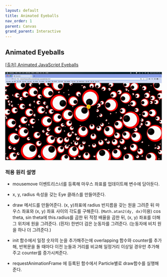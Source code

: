 ```yaml
---
layout: default
title: Animated Eyeballs
nav_order: 1
parent: Canvas
grand_parent: Interactive
---
```


## Animated Eyeballs

[[출처] Animated JavaScript Eyeballs](https://youtu.be/52rKp7P3gIs)

![result](./img/04/01.gif)

### 적용 원리 설명

- mousemove 이벤트리스너를 등록해 마우스 좌표를 업데이트해 변수에 담아둔다.

- x, y, radius 속성을 갖는 Eye 클래스를 만들어준다.

- draw 메서드를 만들어준다. (x, y)좌표에 radius 반지름을 갖는 원을 그려준 뒤 마우스 좌표와 (x, y) 좌표 사이의 각도를 구해준다. (`Math.atan2(dy, dx)`이용) cos theta, sin theta에 this.radius를 곱한 뒤 적정 배율을 곱한 뒤, (x, y) 좌표를 더해 그 위치에 원을 그려준다. (흰자) 한번더 검은 눈동자를 그려준다. (눈동자에 비치 원을 하나 더 그려준다.)

- init 함수에서 일정 숫자의 눈을 추가해주는에 overlapping 함수와 counter를 추가해, 반복문을 돌 때마다 이전 눈들과 거리를 비교해 일정거리 이상일 경우만 추가해주고 counter를 증가시켜준다.

- requestAnimationFrame 에 등록된 함수에서 Particle별로 draw함수를 실행해준다.
